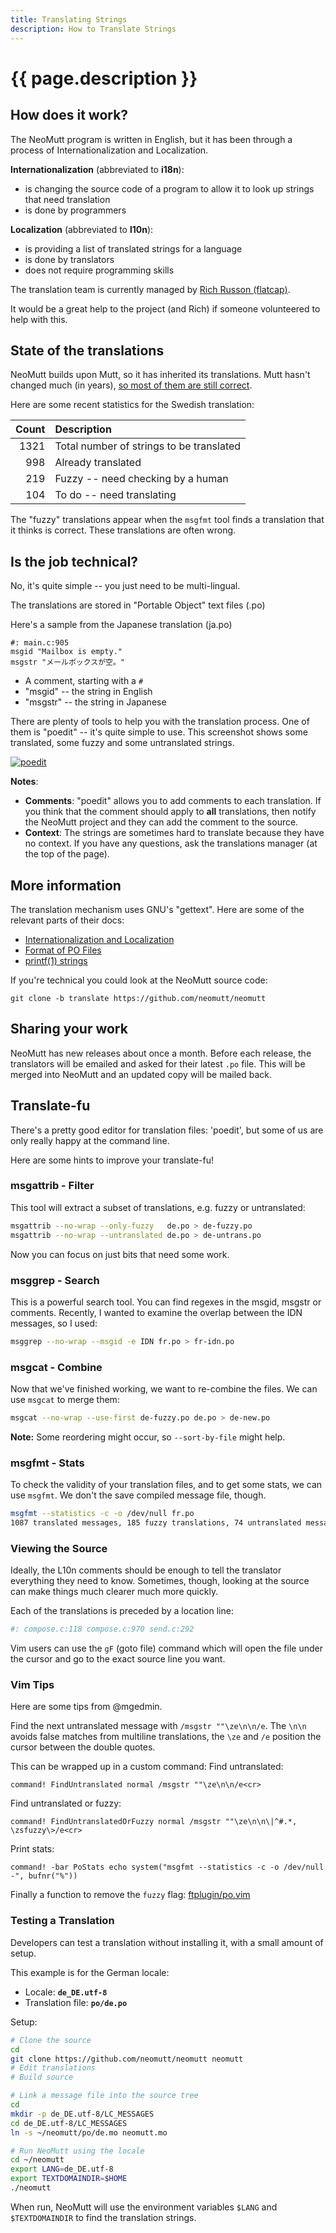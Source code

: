 ```yaml
---
title: Translating Strings
description: How to Translate Strings
---
```


# {{ page.description }}

## How does it work?

The NeoMutt program is written in English, but it has been through a process of
Internationalization and Localization.

**Internationalization** (abbreviated to **i18n**):

- is changing the source code of a program to allow it to look up strings that
  need translation
- is done by programmers

**Localization** (abbreviated to **l10n**):

- is providing a list of translated strings for a language
- is done by translators
- does not require programming skills

The translation team is currently managed by
[Rich Russon (flatcap)](mailto:rich@flatcap.org).

It would be a great help to the project (and Rich) if someone volunteered to
help with this.

## State of the translations

NeoMutt builds upon Mutt, so it has inherited its translations. Mutt hasn't
changed much (in years), [so most of them are still correct](/translate.html).

Here are some recent statistics for the Swedish translation:

| Count  | Description                              |
| -----: | :--------------------------------------- |
|   1321 | Total number of strings to be translated |
|    998 | Already translated                       |
|    219 | Fuzzy -- need checking by a human        |
|    104 | To do -- need translating                |

The "fuzzy" translations appear when the `msgfmt` tool finds a translation that
it thinks is correct. These translations are often wrong.

## Is the job technical?

No, it's quite simple -- you just need to be multi-lingual.

The translations are stored in "Portable Object" text files (.po)

Here's a sample from the Japanese translation (ja.po)

```
#: main.c:905
msgid "Mailbox is empty."
msgstr "メールボックスが空。"
```

- A comment, starting with a `#`
- "msgid" -- the string in English
- "msgstr" -- the string in Japanese

There are plenty of tools to help you with the translation process. One of
them is "poedit" -- it's quite simple to use. This screenshot shows some
translated, some fuzzy and some untranslated strings.

[![poedit](/images/poedit-thumb.png)](/images/poedit.png 'click to enlarge')

**Notes**:

- **Comments**: "poedit" allows you to add comments to each translation. If you
  think that the comment should apply to **all** translations, then notify the
  NeoMutt project and they can add the comment to the source.
- **Context**: The strings are sometimes hard to translate because they have no
  context. If you have any questions, ask the translations manager (at the top
  of the page).

## More information

The translation mechanism uses GNU's "gettext". Here are some of the relevant
parts of their docs:

- [Internationalization and Localization](https://www.gnu.org/software/gettext/manual/gettext.html#Concepts)
- [Format of PO Files](https://www.gnu.org/software/gettext/manual/gettext.html#PO-Files)
- [printf(1) strings](https://www.gnu.org/software/gettext/manual/gettext.html#c_002dformat-Flag)

If you're technical you could look at the NeoMutt source code:

```
git clone -b translate https://github.com/neomutt/neomutt
```

## Sharing your work

NeoMutt has new releases about once a month. Before each release, the
translators will be emailed and asked for their latest `.po` file. This will
be merged into NeoMutt and an updated copy will be mailed back.

## Translate-fu

There's a pretty good editor for translation files: 'poedit', but some of us are only really happy at the command line.

Here are some hints to improve your translate-fu!

### msgattrib - Filter

This tool will extract a subset of translations, e.g. fuzzy or untranslated:

```sh
msgattrib --no-wrap --only-fuzzy   de.po > de-fuzzy.po
msgattrib --no-wrap --untranslated de.po > de-untrans.po
```

Now you can focus on just bits that need some work.

### msggrep - Search

This is a powerful search tool.  You can find regexes in the msgid, msgstr or comments.  Recently, I wanted to examine the overlap between the IDN messages, so I used:

```sh
msggrep --no-wrap --msgid -e IDN fr.po > fr-idn.po
```

### msgcat - Combine

Now that we've finished working, we want to re-combine the files.  We can use `msgcat` to merge them:

```sh
msgcat --no-wrap --use-first de-fuzzy.po de.po > de-new.po
```

**Note:** Some reordering might occur, so `--sort-by-file` might help.

### msgfmt - Stats

To check the validity of your translation files, and to get some stats, we can use `msgfmt`.  We don't the save compiled message file, though.

```sh
msgfmt --statistics -c -o /dev/null fr.po
1087 translated messages, 185 fuzzy translations, 74 untranslated messages.
```

### Viewing the Source

Ideally, the L10n comments should be enough to tell the translator everything they need to know.
Sometimes, though, looking at the source can make things much clearer much more quickly.

Each of the translations is preceded by a location line:

```sh
#: compose.c:118 compose.c:970 send.c:292
```

Vim users can use the `gF` (goto file) command which will open the file under the cursor and go to the exact source line you want.

### Vim Tips

Here are some tips from @mgedmin.

Find the next untranslated message with `/msgstr ""\ze\n\n/e`.
The `\n\n` avoids false matches from multiline translations, the `\ze` and `/e` position the cursor between the double quotes.

This can be wrapped up in a custom command:
Find untranslated:

```
command! FindUntranslated normal /msgstr ""\ze\n\n/e<cr>
```

Find untranslated or fuzzy:

```
command! FindUntranslatedOrFuzzy normal /msgstr ""\ze\n\n\|^#.*, \zsfuzzy\>/e<cr>
```

Print stats:

```
command! -bar PoStats echo system("msgfmt --statistics -c -o /dev/null -", bufnr("%"))
```

Finally a function to remove the `fuzzy` flag: [ftplugin/po.vim](https://github.com/mgedmin/dotvim/blob/master/ftplugin/po.vim)

### Testing a Translation

Developers can test a translation without installing it, with a small amount of setup.

This example is for the German locale:
- Locale: **`de_DE.utf-8`**
- Translation file: **`po/de.po`**

Setup:

```sh
# Clone the source
cd
git clone https://github.com/neomutt/neomutt neomutt
# Edit translations
# Build source

# Link a message file into the source tree
cd
mkdir -p de_DE.utf-8/LC_MESSAGES
cd de_DE.utf-8/LC_MESSAGES
ln -s ~/neomutt/po/de.mo neomutt.mo

# Run NeoMutt using the locale
cd ~/neomutt
export LANG=de_DE.utf-8
export TEXTDOMAINDIR=$HOME
./neomutt
```

When run, NeoMutt will use the environment variables `$LANG` and
`$TEXTDOMAINDIR` to find the translation strings.

